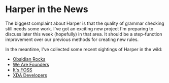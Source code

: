 # Harper in the News

The biggest complaint about Harper is that the quality of grammar checking still needs some work.
I've got an exciting new project I'm preparing to discuss later this week (hopefully) in that area.
It should be a step-function improvement over our previous methods for creating new rules.

In the meantime, I've collected some recent sightings of Harper in the wild:

- [Obsidian Rocks](https://obsidian.rocks/resource-harper/)
- [We Are Founders](https://www.wearefounders.uk/the-grammar-checker-that-actually-gets-developers-meet-harper/)
- [It's FOSS](https://itsfoss.com/harper-grammar-checker/)
- [XDA Developers](https://www.xda-developers.com/ditched-grammarly-for-this-amazing-open-source-alternative/)
